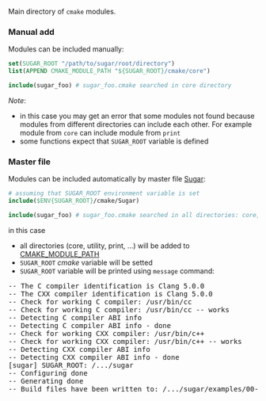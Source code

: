 Main directory of `cmake` modules.

### Manual add
Modules can be included manually:
```cmake
set(SUGAR_ROOT "/path/to/sugar/root/directory")
list(APPEND CMAKE_MODULE_PATH "${SUGAR_ROOT}/cmake/core")

include(sugar_foo) # sugar_foo.cmake searched in core directory
```

*Note*:
* in this case you may get an error that some modules not found because modules from
different directories can include each other. For example module from `core` can include module from `print`
* some functions expect that `SUGAR_ROOT` variable is defined

### Master file 
Modules can be included automatically by master file [Sugar](https://github.com/ruslo/sugar/blob/master/cmake/Sugar):
```cmake
# assuming that SUGAR_ROOT environment variable is set
include($ENV{SUGAR_ROOT}/cmake/Sugar)

include(sugar_foo) # sugar_foo.cmake searched in all directories: core, print, utility, ...
```
in this case
* all directories (core, utility, print, ...) will be added to [CMAKE_MODULE_PATH](http://www.cmake.org/cmake/help/v2.8.11/cmake.html#variable:CMAKE_MODULE_PATH)
* `SUGAR_ROOT` *cmake* variable will be setted
* `SUGAR_ROOT` variable will be printed using `message` command:
<pre>
-- The C compiler identification is Clang 5.0.0
-- The CXX compiler identification is Clang 5.0.0
-- Check for working C compiler: /usr/bin/cc
-- Check for working C compiler: /usr/bin/cc -- works
-- Detecting C compiler ABI info
-- Detecting C compiler ABI info - done
-- Check for working CXX compiler: /usr/bin/c++
-- Check for working CXX compiler: /usr/bin/c++ -- works
-- Detecting CXX compiler ABI info
-- Detecting CXX compiler ABI info - done
[sugar] SUGAR_ROOT: /.../sugar
-- Configuring done
-- Generating done
-- Build files have been written to: /.../sugar/examples/00-detect/_builds/make-default
</pre>

